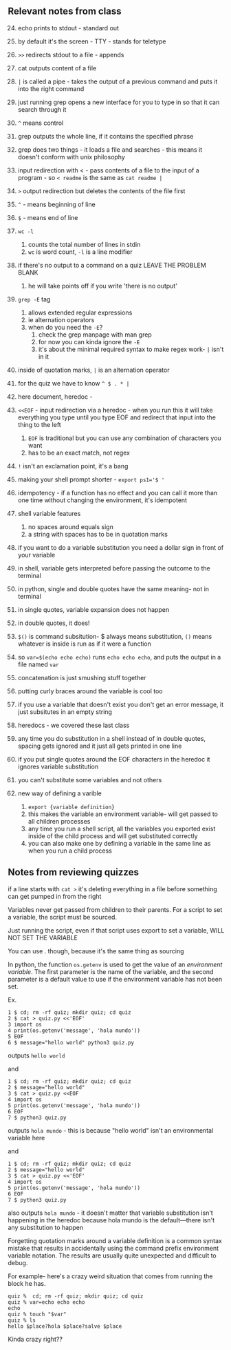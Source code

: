 ## Relevant notes from class

24. echo prints to stdout - standard out
25. by default it's the screen - TTY - stands for teletype
26. `>>` redirects stdout to a file - appends
27. cat outputs content of a file
28. `|` is called a pipe - takes the output of a previous command and puts it into the right command
29. just running grep opens a new interface for you to type in so that it can search through it
30. `^` means control
31. grep outputs the whole line, if it contains the specified phrase
32. grep does two things - it loads a file and searches - this means it doesn't conform with unix philosophy
33. input redirection with < - pass contents of a file to the input of a program - so `< readme` is the same as `cat readme |`
34. `>` output redirection but deletes the contents of the file first


11. `^` - means beginning of line
12. `$` - means end of line
13. `wc -l`
    1. counts the total number of lines in stdin
    2. `wc` is word count, `-l` is a line modifier
14. if there's no output to a command on a quiz LEAVE THE PROBLEM BLANK
    1. he will take points off if you write 'there is no output'
15. `grep -E` tag
    1. allows extended regular expressions
    2. ie alternation operators
    3. when do you need the `-E`?
        1. check the grep manpage with man grep
        2. for now you can kinda ignore the `-E`
        3. it's about the minimal required syntax to make regex work- `|` isn't in it
16. inside of quotation marks, `|` is an alternation operator
17. for the quiz we have to know `^ $ . * |`
18. here document, heredoc - 
19. `<<EOF` - input redirection via a heredoc - when you run this it will take everything you type until you type EOF and redirect that input into the thing to the left
    1. `EOF` is traditional but you can use any combination of characters you want
    2. has to be an exact match, not regex
20. `!` isn't an exclamation point, it's a bang


10. making your shell prompt shorter - `export ps1='$ '`
11. idempotency - if a function has no effect and you can call it more than one time without changing the environment, it's idempotent
12. shell variable features
    1. no spaces around equals sign
    2. a string with spaces has to be in quotation marks
13. if you want to do a variable substitution you need a dollar sign in front of your variable
14. in shell, variable gets interpreted before passing the outcome to the terminal
15. in python, single and double quotes have the same meaning- not in terminal
16. in single quotes, variable expansion does not happen
17. in double quotes, it does!
18. `$()` is command subsitution- $ always means substitution, `()` means whatever is inside is run as if it were a function
19. so `var=$(echo echo echo)` runs `echo echo echo`, and puts the output in a file named `var`
20. concatenation is just smushing stuff together
21. putting curly braces around the variable is cool too
22. if you use a variable that doesn't exist you don't get an error message, it just subsitutes in an empty string
23. heredocs - we covered these last class
24. any time you do substitution in a shell instead of in double quotes, spacing gets ignored and it just all gets printed in one line
25. if you put single quotes around the EOF characters in the heredoc it ignores variable substitution
26. you can't substitute some variables and not others
27. new way of defining a varible
    1. `export {variable definition}`
    2. this makes the variable an environment variable- will get passed to all children processes
    3. any time you run a shell script, all the variables you exported exist inside of the child process and will get substituted correctly
    4. you can also make one by defining a variable in the same line as when you run a child process

## Notes from reviewing quizzes

if a line starts with `cat >` it's deleting everything in a file before something can get pumped in from the right

Variables never get passed from children to their parents. For a script to set a variable, the script must be sourced.

Just running the script, even if that script uses export to set a variable, WILL NOT SET THE VARIABLE

You can use . though, because it's the same thing as sourcing

In python, the function `os.getenv` is used to get the value of an *environment variable*. The first parameter is the name of the variable, and the second parameter is a default value to use if the environment variable has not been set.

Ex.

```
1 $ cd; rm -rf quiz; mkdir quiz; cd quiz
2 $ cat > quiz.py <<'EOF'
3 import os
4 print(os.getenv('message', 'hola mundo'))
5 EOF
6 $ message="hello world" python3 quiz.py
```

outputs `hello world`

and

```
1 $ cd; rm -rf quiz; mkdir quiz; cd quiz
2 $ message="hello world"
3 $ cat > quiz.py <<EOF
4 import os
5 print(os.getenv('message', 'hola mundo'))
6 EOF
7 $ python3 quiz.py
```
outputs `hola mundo` - this is because "hello world" isn't an environmental variable here

and

```
1 $ cd; rm -rf quiz; mkdir quiz; cd quiz
2 $ message="hello world"
3 $ cat > quiz.py <<'EOF'
4 import os
5 print(os.getenv('message', 'hola mundo'))
6 EOF
7 $ python3 quiz.py
```

also outputs `hola mundo` - it doesn't matter that variable substitution isn't happening in the heredoc because hola mundo is the default—there isn't any substitution to happen

Forgetting quotation marks around a variable definition is a common syntax mistake that results in accidentally using the command prefix environment variable notation. The results are usually quite unexpected and difficult to debug.

For example- here's a crazy weird situation that comes from running the block he has.

```
quiz %  cd; rm -rf quiz; mkdir quiz; cd quiz
quiz % var=echo echo echo
echo
quiz % touch "$var"
quiz % ls
hello $place?hola $place?salve $place
```

Kinda crazy right??

